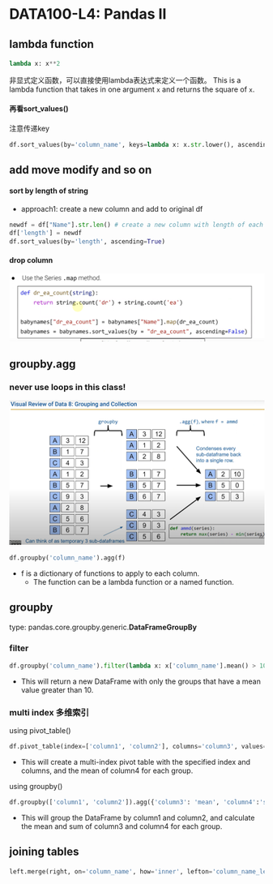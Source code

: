 # DATA100-L4: Pandas Ⅱ


## lambda function

```python    
lambda x: x**2
```
非显式定义函数，可以直接使用lambda表达式来定义一个函数。
This is a lambda function that takes in one argument `x` and returns the square of `x`.

#### 再看sort_values()
注意传递key
```python
df.sort_values(by='column_name', keys=lambda x: x.str.lower(), ascending=True)
```

## add move modify and so on
#### sort by length of string
- approach1: create a new column and add to original df
```python
newdf = df["Name"].str.len() # create a new column with length of each string
df['length'] = newdf
df.sort_values(by='length', ascending=True)
```
#### drop column
![alt text](image.png)

## groupby.agg
### never use loops in this class!
![alt text](image-1.png)
```python
df.groupby('column_name').agg(f)
```
- f is a dictionary of functions to apply to each column.
  - The function can be a lambda function or a named function.

## groupby
type: pandas.core.groupby.generic.**DataFrameGroupBy**
### filter
```python
df.groupby('column_name').filter(lambda x: x['column_name'].mean() > 10)
```
- This will return a new DataFrame with only the groups that have a mean value greater than 10.


### multi index 多维索引
using pivot_table()
```python
df.pivot_table(index=['column1', 'column2'], columns='column3', values='column4', aggfunc='mean')
```
- This will create a multi-index pivot table with the specified index and columns, and the mean of column4 for each group.

using groupby()
```python
df.groupby(['column1', 'column2']).agg({'column3': 'mean', 'column4':'sum'})
```
- This will group the DataFrame by column1 and column2, and calculate the mean and sum of column3 and column4 for each group.


## joining tables
```python
left.merge(right, on='column_name', how='inner', lefton='column_name_left', righton='column_name_right')
```


